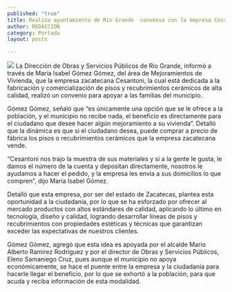 ```yaml
---
published: "true"
title: Realiza ayuntamiento de Río Grande  convenio con la empresa Cesantoni
author: REDACCION
category: Portada
layout: posts

---
```


![](http://i.imgur.com/yaIP3GXm.jpg)
La Dirección de Obras y Servicios Públicos de Río Grande, informó a través de María Isabel Gómez Gómez, del área de Mejoramientos de Vivienda, que la empresa zacatecana Cesantoni,  la cual está dedicada a la fabricación y comercialización de pisos y recubrimientos cerámicos de alta calidad, realizó un convenio para apoyar a las familias del municipio.

Gómez Gómez, señaló que “es únicamente una opción que se le ofrece a la población, y el municipio no recibe nada, el beneficio es directamente para el ciudadano que desee hacer algún mejoramiento a su vivienda”.
Detalló que la dinámica es que si el ciudadano desea, puede comprar a precio de fábrica los pisos o recubrimientos cerámicos que la empresa zacatecana vende.

“Cesantoni nos trajo la muestra de sus materiales y si a la gente le gusta, le damos el número de la cuenta y depositan directamente, nosotros le ayudamos a hacer el pedido, y la empresa les envía a sus domicilios lo que compren”, dijo María Isabel Gómez.

Detalló que esta empresa, por ser del estado de Zacatecas, plantea esta oportunidad a la ciudadanía, por lo que se ha esforzado por ofrecer al mercado productos con altos estándares de calidad, aplicando lo último en tecnología, diseño y calidad, logrando desarrollar líneas de pisos y recubrimientos con propiedades estéticas y técnicas que garantizan exceder las expectativas de nuestros clientes.

Gómez Gómez, agregó que esta idea es apoyada por el alcalde Mario Alberto Ramírez Rodríguez y por el director de Obras y Servicios Públicos, Eleno Samaniego Cruz, pues aunque el municipio no apoya económicamente, se hace el puente entre la empresa y la ciudadanía para hacerle llegar el beneficio, por lo que se exhortó a la población, para que acuda y reciba información de esta modalidad.
